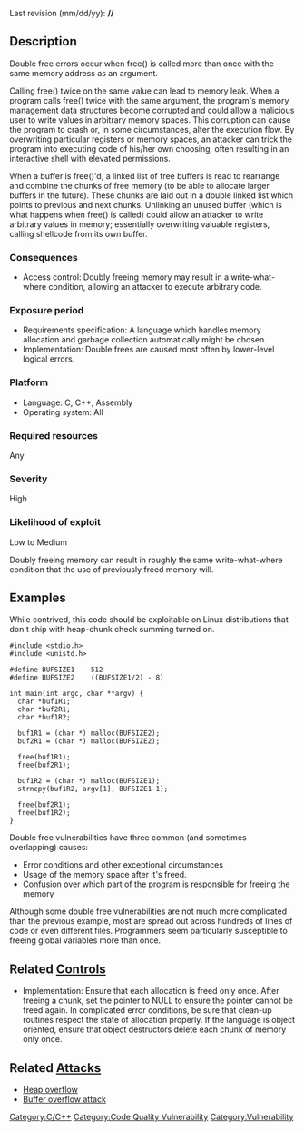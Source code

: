 Last revision (mm/dd/yy): **//**

## Description

Double free errors occur when free() is called more than once with the
same memory address as an argument.

Calling free() twice on the same value can lead to memory leak. When a
program calls free() twice with the same argument, the program's memory
management data structures become corrupted and could allow a malicious
user to write values in arbitrary memory spaces. This corruption can
cause the program to crash or, in some circumstances, alter the
execution flow. By overwriting particular registers or memory spaces, an
attacker can trick the program into executing code of his/her own
choosing, often resulting in an interactive shell with elevated
permissions.

When a buffer is free()'d, a linked list of free buffers is read to
rearrange and combine the chunks of free memory (to be able to allocate
larger buffers in the future). These chunks are laid out in a double
linked list which points to previous and next chunks. Unlinking an
unused buffer (which is what happens when free() is called) could allow
an attacker to write arbitrary values in memory; essentially overwriting
valuable registers, calling shellcode from its own buffer.

### Consequences

  - Access control: Doubly freeing memory may result in a
    write-what-where condition, allowing an attacker to execute
    arbitrary code.

### Exposure period

  - Requirements specification: A language which handles memory
    allocation and garbage collection automatically might be chosen.
  - Implementation: Double frees are caused most often by lower-level
    logical errors.

### Platform

  - Language: C, C++, Assembly
  - Operating system: All

### Required resources

Any

### Severity

High

### Likelihood of exploit

Low to Medium

Doubly freeing memory can result in roughly the same write-what-where
condition that the use of previously freed memory will.

## Examples

While contrived, this code should be exploitable on Linux distributions
that don't ship with heap-chunk check summing turned on.

    #include <stdio.h>
    #include <unistd.h>

    #define BUFSIZE1    512
    #define BUFSIZE2    ((BUFSIZE1/2) - 8)

    int main(int argc, char **argv) {
      char *buf1R1;
      char *buf2R1;
      char *buf1R2;

      buf1R1 = (char *) malloc(BUFSIZE2);
      buf2R1 = (char *) malloc(BUFSIZE2);

      free(buf1R1);
      free(buf2R1);

      buf1R2 = (char *) malloc(BUFSIZE1);
      strncpy(buf1R2, argv[1], BUFSIZE1-1);

      free(buf2R1);
      free(buf1R2);
    }

Double free vulnerabilities have three common (and sometimes
overlapping) causes:

  - Error conditions and other exceptional circumstances
  - Usage of the memory space after it's freed.
  - Confusion over which part of the program is responsible for freeing
    the memory

Although some double free vulnerabilities are not much more complicated
than the previous example, most are spread out across hundreds of lines
of code or even different files. Programmers seem particularly
susceptible to freeing global variables more than once.

## Related [Controls](Controls "wikilink")

  - Implementation: Ensure that each allocation is freed only once.
    After freeing a chunk, set the pointer to NULL to ensure the pointer
    cannot be freed again. In complicated error conditions, be sure that
    clean-up routines respect the state of allocation properly. If the
    language is object oriented, ensure that object destructors delete
    each chunk of memory only once.

## Related [Attacks](Attacks "wikilink")

  - [Heap overflow](Buffer_Overflows#Heap_Overflow "wikilink")
  - [Buffer overflow attack](Buffer_overflow_attack "wikilink")

[Category:C/C++](Category:C/C++ "wikilink") [Category:Code Quality
Vulnerability](Category:Code_Quality_Vulnerability "wikilink")
[Category:Vulnerability](Category:Vulnerability "wikilink")
